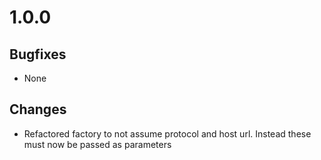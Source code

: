 # 1.0.0
## Bugfixes
- None
## Changes
- Refactored factory to not assume protocol and host url. Instead these must now be passed as parameters
